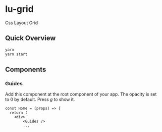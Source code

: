 # lu-grid
Css Layout Grid

## Quick Overview

```sh
yarn 
yarn start
```

## Components
### Guides
Add this component at the root component of your app.
The opacity is set to 0 by default. Press *g* to show it.

```
const Home = (props) => {
  return (
    <div>
        <Guides />
        ...
```